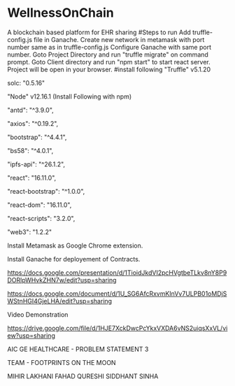 # WellnessOnChain
A blockchain based platform for EHR sharing
#Steps to run
Add truffle-config.js file in Ganache.
Create new network in metamask with port number same as in truffle-config.js
Configure Ganache with same port number.
Goto Project Directory and run "truffle migrate" on command prompt.
Goto Client directory and run "npm start" to start react server.
Project will be open in your browser.
#install following
"Truffle" v5.1.20

solc: "0.5.16"

"Node" v12.16.1 (Install Following with npm)

"antd": "^3.9.0",

"axios": "^0.19.2",

"bootstrap": "^4.4.1",

"bs58": "^4.0.1",

"ipfs-api": "^26.1.2",

"react": "16.11.0",

"react-bootstrap": "^1.0.0",

"react-dom": "16.11.0",

"react-scripts": "3.2.0",

"web3": "1.2.2"

Install Metamask as Google Chrome extension.

Install Ganache for deployement of Contracts.

https://docs.google.com/presentation/d/1TioidJkdVI2pcHVgtbeTLkv8nY8P9DORlpWHvkZHN7w/edit?usp=sharing

https://docs.google.com/document/d/1U_SG6AfcRxvmKInVv7ULPB01oMDjSWStnHGI4GjeLHA/edit?usp=sharing

Video Demonstration

https://drive.google.com/file/d/1HJE7XckDwcPcYkxVXDA6vNS2uiqsXxVL/view?usp=sharing

AIC GE HEALTHCARE - PROBLEM STATEMENT 3

TEAM - FOOTPRINTS ON THE MOON
   
   MIHIR LAKHANI
   FAHAD QURESHI
   SIDDHANT SINHA
